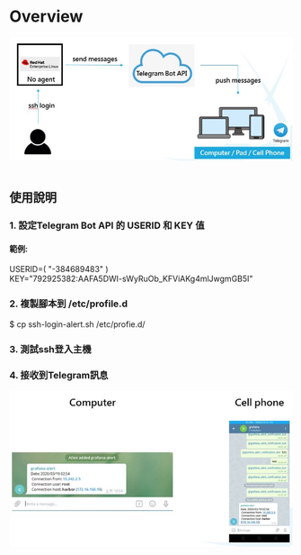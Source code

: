 # Overview
![image](img/overview.JPG?raw=true "Overview") <br />
<br />
## 使用說明

### 1. 設定Telegram Bot API 的 USERID 和 KEY 值
#### 範例:
USERID=( "-384689483" ) <br />
KEY="792925382:AAFA5DWI-sWyRuOb_KFViAKg4mlJwgmGB5I" <br />
### 2. 複製腳本到 /etc/profile.d
$ cp ssh-login-alert.sh /etc/profie.d/ <br />
### 3. 測試ssh登入主機
### 4. 接收到Telegram訊息
![image](img/message.JPG?raw=true "message") <br />